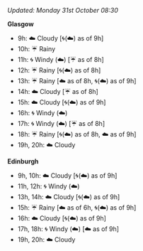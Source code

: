 *Updated: Monday 31st October 08:30*

**Glasgow**

* 9h: :cloud: Cloudy [:cyclone:(:cloud:) as of 9h]
* 10h: :umbrella: Rainy
* 11h: :cyclone: Windy (:cloud:) [:umbrella: as of 8h]
* 12h: :umbrella: Rainy [:cyclone:(:cloud:) as of 8h]
* 13h: :umbrella: Rainy [:cloud: as of 8h, :cyclone:(:cloud:) as of 9h]
* 14h: :cloud: Cloudy [:umbrella: as of 8h]
* 15h: :cloud: Cloudy [:cyclone:(:cloud:) as of 9h]
* 16h: :cyclone: Windy (:cloud:)
* 17h: :cyclone: Windy (:cloud:) [:umbrella: as of 8h]
* 18h: :umbrella: Rainy [:cyclone:(:cloud:) as of 8h, :cloud: as of 9h]
* 19h, 20h: :cloud: Cloudy

**Edinburgh**

* 9h, 10h: :cloud: Cloudy [:cyclone:(:cloud:) as of 9h]
* 11h, 12h: :cyclone: Windy (:cloud:)
* 13h, 14h: :cloud: Cloudy [:cyclone:(:cloud:) as of 9h]
* 15h: :umbrella: Rainy [:cloud: as of 6h, :cyclone:(:cloud:) as of 9h]
* 16h: :cloud: Cloudy [:cyclone:(:cloud:) as of 9h]
* 17h, 18h: :cyclone: Windy (:cloud:) [:cloud: as of 9h]
* 19h, 20h: :cloud: Cloudy
